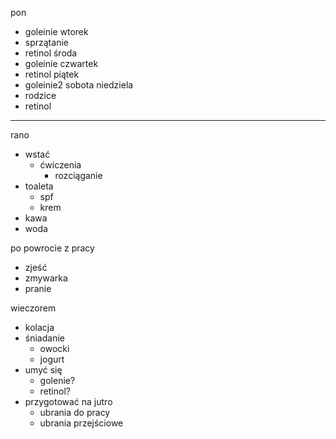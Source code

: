 pon
- goleinie
wtorek
- sprzątanie
- retinol
środa
- goleinie
czwartek
- retinol
piątek
- goleinie2
sobota
niedziela
- rodzice
- retinol
---
rano
- wstać
	- ćwiczenia
		- rozciąganie
- toaleta
	- spf
	- krem
- kawa
- woda

po powrocie z pracy
- zjeść
- zmywarka
- pranie

wieczorem
- kolacja
- śniadanie
	- owocki
	- jogurt
- umyć się
	- golenie?
	- retinol?
- przygotować na jutro
	- ubrania do pracy
	- ubrania przejściowe